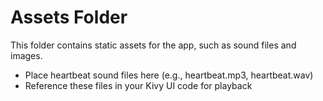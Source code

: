 # Assets Folder

This folder contains static assets for the app, such as sound files and images.

- Place heartbeat sound files here (e.g., heartbeat.mp3, heartbeat.wav)
- Reference these files in your Kivy UI code for playback
